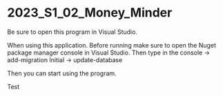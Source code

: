 # 2023_S1_02_Money_Minder

Be sure to open this program in Visual Studio.

When using this application. Before running make sure to open the Nuget package manager console in Visual Studio. 
Then type in the console -> add-migration Initial -> update-database

Then you can start using the program.   

Test
